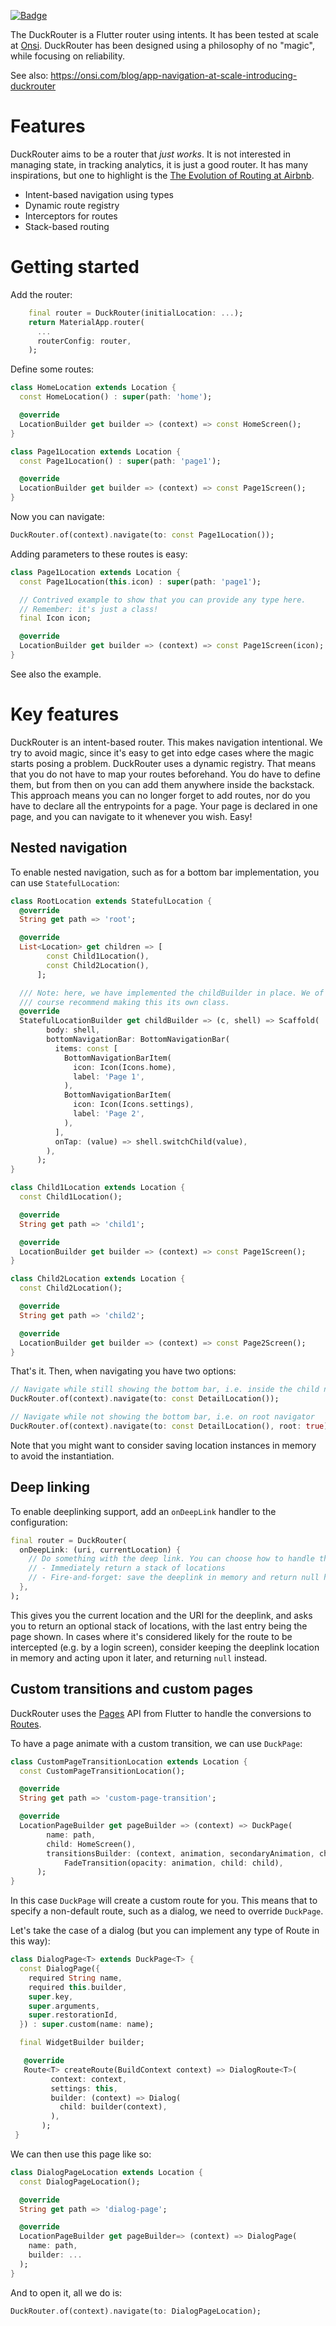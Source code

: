 [![Badge](https://img.shields.io/pub/v/duck_router.svg)](https://pub.dev/packages/duck_router)

The DuckRouter is a Flutter router using intents. It has been tested at scale at [Onsi](https://onsi.com/). DuckRouter has been designed using a philosophy of no "magic", while focusing on reliability.

See also: https://onsi.com/blog/app-navigation-at-scale-introducing-duckrouter

# Features

DuckRouter aims to be a router that _just works_. It is not interested in managing state,
in tracking analytics, it is just a good router. It has many inspirations, but one to
highlight is the [The Evolution of Routing at Airbnb](https://speakerdeck.com/amiekweon/the-evolution-of-routing-at-airbnb).

- Intent-based navigation using types
- Dynamic route registry
- Interceptors for routes
- Stack-based routing

# Getting started

Add the router:

```dart
    final router = DuckRouter(initialLocation: ...);
    return MaterialApp.router(
      ...
      routerConfig: router,
    );
```

Define some routes:

```dart
class HomeLocation extends Location {
  const HomeLocation() : super(path: 'home');

  @override
  LocationBuilder get builder => (context) => const HomeScreen();
}

class Page1Location extends Location {
  const Page1Location() : super(path: 'page1');

  @override
  LocationBuilder get builder => (context) => const Page1Screen();
}
```

Now you can navigate:

```dart
DuckRouter.of(context).navigate(to: const Page1Location());
```

Adding parameters to these routes is easy:

```dart
class Page1Location extends Location {
  const Page1Location(this.icon) : super(path: 'page1');

  // Contrived example to show that you can provide any type here.
  // Remember: it's just a class!
  final Icon icon;

  @override
  LocationBuilder get builder => (context) => const Page1Screen(icon);
}
```

See also the example.

# Key features

DuckRouter is an intent-based router. This makes navigation intentional. We try to avoid magic, since it's easy to get into edge cases where the magic starts posing a problem. DuckRouter uses a dynamic registry. That means that you do not have to map your routes beforehand. You do have to define them, but from then on you can add them anywhere inside the backstack. This approach means you can no longer forget to add routes, nor do you have to declare all the entrypoints for a page. Your page is declared in one page, and you can navigate to it whenever you wish. Easy!

## Nested navigation

To enable nested navigation, such as for a bottom bar implementation, you can use `StatefulLocation`:

```dart
class RootLocation extends StatefulLocation {
  @override
  String get path => 'root';

  @override
  List<Location> get children => [
        const Child1Location(),
        const Child2Location(),
      ];

  /// Note: here, we have implemented the childBuilder in place. We of
  /// course recommend making this its own class.
  @override
  StatefulLocationBuilder get childBuilder => (c, shell) => Scaffold(
        body: shell,
        bottomNavigationBar: BottomNavigationBar(
          items: const [
            BottomNavigationBarItem(
              icon: Icon(Icons.home),
              label: 'Page 1',
            ),
            BottomNavigationBarItem(
              icon: Icon(Icons.settings),
              label: 'Page 2',
            ),
          ],
          onTap: (value) => shell.switchChild(value),
        ),
      );
}

class Child1Location extends Location {
  const Child1Location();

  @override
  String get path => 'child1';

  @override
  LocationBuilder get builder => (context) => const Page1Screen();
}

class Child2Location extends Location {
  const Child2Location();

  @override
  String get path => 'child2';

  @override
  LocationBuilder get builder => (context) => const Page2Screen();
}
```

That's it. Then, when navigating you have two options:

```dart
// Navigate while still showing the bottom bar, i.e. inside the child navigator
DuckRouter.of(context).navigate(to: const DetailLocation());

// Navigate while not showing the bottom bar, i.e. on root navigator
DuckRouter.of(context).navigate(to: const DetailLocation(), root: true);
```

Note that you might want to consider saving location instances in memory to avoid the instantiation.

## Deep linking

To enable deeplinking support, add an `onDeepLink` handler to the configuration:

```dart
final router = DuckRouter(
  onDeepLink: (uri, currentLocation) {
    // Do something with the deep link. You can choose how to handle the deeplink:
    // - Immediately return a stack of locations
    // - Fire-and-forget: save the deeplink in memory and return null here, so you can act upon it later in your own service.
  },
);
```

This gives you the current location and the URI for the deeplink, and asks you to return an optional stack of locations, with the last entry being the page shown. In cases where it's considered likely for the route to be intercepted (e.g. by a login screen), consider keeping the deeplink location in memory and acting upon it later, and returning `null` instead.

## Custom transitions and custom pages

DuckRouter uses the [Pages](https://api.flutter.dev/flutter/widgets/Page-class.html) API from Flutter to handle the conversions to [Routes](https://api.flutter.dev/flutter/widgets/Route-class.html).

To have a page animate with a custom transition, we can use `DuckPage`:

```dart
class CustomPageTransitionLocation extends Location {
  const CustomPageTransitionLocation();

  @override
  String get path => 'custom-page-transition';

  @override
  LocationPageBuilder get pageBuilder => (context) => DuckPage(
        name: path,
        child: HomeScreen(),
        transitionsBuilder: (context, animation, secondaryAnimation, child) =>
            FadeTransition(opacity: animation, child: child),
      );
}
```

In this case `DuckPage` will create a custom route for you. This means that to specify a non-default route, such as a dialog, we need to override `DuckPage`.

Let's take the case of a dialog (but you can implement any type of Route in this way):

```dart
class DialogPage<T> extends DuckPage<T> {
  const DialogPage({
    required String name,
    required this.builder,
    super.key,
    super.arguments,
    super.restorationId,
  }) : super.custom(name: name);

  final WidgetBuilder builder;

   @override
   Route<T> createRoute(BuildContext context) => DialogRoute<T>(
         context: context,
         settings: this,
         builder: (context) => Dialog(
           child: builder(context),
         ),
       );
 }
```

We can then use this page like so:

```dart
class DialogPageLocation extends Location {
  const DialogPageLocation();

  @override
  String get path => 'dialog-page';

  @override
  LocationPageBuilder get pageBuilder=> (context) => DialogPage(
    name: path,
    builder: ...
  );
}
```

And to open it, all we do is:

```dart
DuckRouter.of(context).navigate(to: DialogPageLocation);
```
